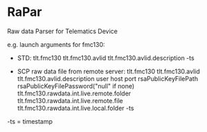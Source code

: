 # RaPar

Raw data Parser for Telematics Device

e.g. launch arguments for fmc130:

- STD:
tlt.fmc130 tlt.fmc130.avlid tlt.fmc130.avlid.description -ts

- SCP raw data file from remote server:
tlt.fmc130 tlt.fmc130.avlid tlt.fmc130.avlid.description user host port rsaPublicKeyFilePath rsaPublicKeyFilePassword("null" if none) tlt.fmc130.rawdata.int.live.remote.folder tlt.fmc130.rawdata.int.live.remote.file tlt.fmc130.rawdata.int.live.local.folder -ts

-ts = timestamp
